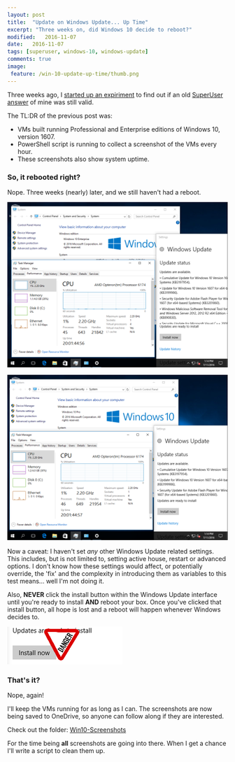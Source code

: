 ```yaml
---
layout: post
title:  "Update on Windows Update... Up Time"
excerpt: "Three weeks on, did Windows 10 decide to reboot?"
modified:   2016-11-07
date:   2016-11-07
tags: [superuser, windows-10, windows-update]
comments: true
image:
 feature: /win-10-update-up-time/thumb.png
---
```


Three weeks ago, I [started up an expiriment](http://king.geek.nz/2016/10/18/wu-windows-1607/) to find out if an old [SuperUser answer](http://superuser.com/questions/957267/how-to-disable-automatic-reboots-in-windows-10/963933#963933) of mine was still valid.

The TL:DR of the previous post was:

* VMs built running Professional and Enterprise editions of Windows 10, version 1607.
* PowerShell script is running to collect a screenshot of the VMs every hour.
* These screenshots also show system uptime.

### So, it rebooted right?

Nope. Three weeks (nearly) later, and we still haven't had a reboot.

![Windows 10 Enterprise Screenshot](/images/win-10-update-up-time/Screenshot-Win10-Ent-201611071314.png)

![Windows 10 Professional Screenshot](/images/win-10-update-up-time/Screenshot-Win10-Pro-201611071314.png)

Now a caveat: I haven't set *any* other Windows Update related settings. This includes, but is not limited to, setting active house, restart or advanced options. I don't know how these settings would affect, or potentially override, the 'fix' and the complexity in introducing them as variables to this test means... well I'm not doing it.

Also, **NEVER** click the install button within the Windows Update interface until you're ready to install **AND** reboot your box. Once you've clicked that install button, all hope is lost and a reboot will happen whenever Windows decides to.

![DANGER](/images/win-10-update-up-time/danger.png)

### That's it?

Nope, again!

I'll keep the VMs running for as long as I can. The screenshots are now being saved to OneDrive, so anyone can follow along if they are interested.

Check out the folder: [Win10-Screenshots](https://1drv.ms/f/s!Ah37swlUrkCXk_oYpAxxlT9_89Xyog)

For the time being **all** screenshots are going into there. When I get a chance I'll write a script to clean them up.
